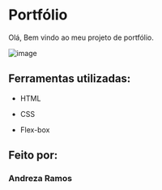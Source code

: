 # Portfólio 
Olá, Bem vindo ao meu projeto de portfólio.


![image](https://github.com/andrezar/portf-lio/assets/109299595/d1febed1-b71d-4705-9d02-76caf8d3e70a)



## Ferramentas utilizadas:

* HTML

* CSS

* Flex-box

## Feito por:

### Andreza Ramos


```)
